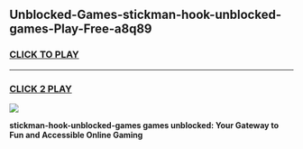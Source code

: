 
## Unblocked-Games-stickman-hook-unblocked-games-Play-Free-a8q89
<h3>
<a href="https://premium76.site?title=stickman-hook-unblocked-games&ref=23A">CLICK TO PLAY</a></h3>
<hr>

<h3>
<a href="https://premium76.site?title=stickman-hook-unblocked-games&ref=23A">CLICK 2 PLAY</a>
  
</h3>

<a href="https://premium76.site?title=stickman-hook-unblocked-games&ref=23A"><img src="https://clearcache.store/games.png"></a>


**stickman-hook-unblocked-games games unblocked: Your Gateway to Fun and Accessible Online Gaming**
